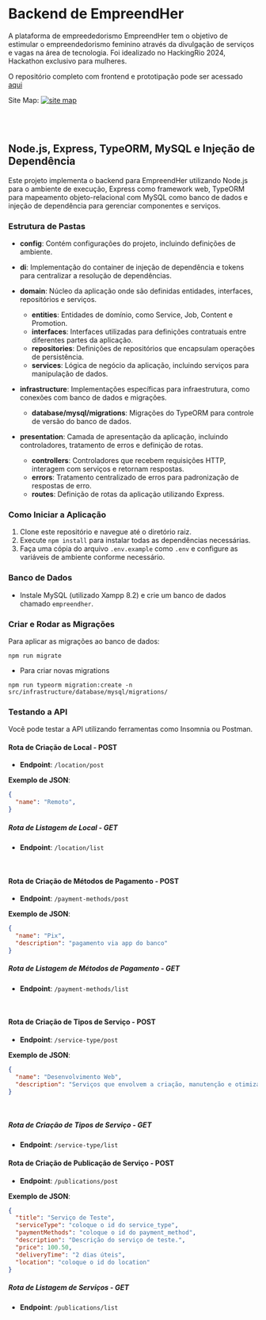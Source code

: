 
# Backend de EmpreendHer
A plataforma de empreededorismo EmpreendHer  tem o objetivo de estimular o empreendedorismo feminino através da divulgação de serviços e vagas na área de tecnologia. Foi idealizado no HackingRio 2024, Hackathon exclusivo para mulheres.

O repositório completo com frontend e prototipação pode ser acessado [aqui](https://github.com/hackingrio/hacking-her2024-41)

Site Map: [![site map](https://images2.imgbox.com/b3/ca/fU9d3xip_o.png)](https://imgbox.com/fU9d3xip)

</br> </br>

## Node.js, Express, TypeORM, MySQL e Injeção de Dependência

Este projeto implementa o backend para EmpreendHer utilizando Node.js para o ambiente de execução, Express como framework web, TypeORM para mapeamento objeto-relacional com MySQL como banco de dados e injeção de dependência para gerenciar componentes e serviços.

### Estrutura de Pastas

- **config**: Contém configurações do projeto, incluindo definições de ambiente.
- **di**: Implementação do container de injeção de dependência e tokens para centralizar a resolução de dependências.
- **domain**: Núcleo da aplicação onde são definidas entidades, interfaces, repositórios e serviços.
  - **entities**: Entidades de domínio, como Service, Job, Content e Promotion.
  - **interfaces**: Interfaces utilizadas para definições contratuais entre diferentes partes da aplicação.
  - **repositories**: Definições de repositórios que encapsulam operações de persistência.
  - **services**: Lógica de negócio da aplicação, incluindo serviços para manipulação de dados.

- **infrastructure**: Implementações específicas para infraestrutura, como conexões com banco de dados e migrações.
  - **database/mysql/migrations**: Migrações do TypeORM para controle de versão do banco de dados.

- **presentation**: Camada de apresentação da aplicação, incluindo controladores, tratamento de erros e definição de rotas.
  - **controllers**: Controladores que recebem requisições HTTP, interagem com serviços e retornam respostas.
  - **errors**: Tratamento centralizado de erros para padronização de respostas de erro.
  - **routes**: Definição de rotas da aplicação utilizando Express.

### Como Iniciar a Aplicação

1. Clone este repositório e navegue até o diretório raiz.
2. Execute `npm install` para instalar todas as dependências necessárias.
3. Faça uma cópia do arquivo `.env.example` como `.env` e configure as variáveis de ambiente conforme necessário.

### Banco de Dados

- Instale MySQL (utilizado Xampp 8.2) e crie um banco de dados chamado `empreendher`.

### Criar e Rodar as Migrações

Para aplicar as migrações ao banco de dados:

```
npm run migrate
```

- Para criar novas migrations 
```
npm run typeorm migration:create -n src/infrastructure/database/mysql/migrations/  
```

### Testando a API

Você pode testar a API utilizando ferramentas como Insomnia ou Postman.


#### Rota de Criação de Local - POST

- **Endpoint**: `/location/post`

**Exemplo de JSON**:

```json
{
  "name": "Remoto",
}
```

##### Rota de Listagem de Local - GET

- **Endpoint**: `/location/list`


</br>

#### Rota de Criação de Métodos de Pagamento - POST

- **Endpoint**: `/payment-methods/post`

**Exemplo de JSON**:

```json
{
  "name": "Pix",
  "description": "pagamento via app do banco"
}
```
##### Rota de Listagem de Métodos de Pagamento - GET

- **Endpoint**: `/payment-methods/list`

</br>

#### Rota de Criação de Tipos de Serviço - POST

- **Endpoint**: `/service-type/post`

**Exemplo de JSON**:

```json
{
  "name": "Desenvolvimento Web",
  "description": "Serviços que envolvem a criação, manutenção e otimização de websites e aplicações web. Inclui design responsivo, desenvolvimento front-end e back-end, integração de APIs, e-commerce, blogs, portfólios."
}

```
</br>

##### Rota de Criação de Tipos de Serviço - GET

- **Endpoint**: `/service-type/list`


#### Rota de Criação de Publicação de Serviço - POST

- **Endpoint**: `/publications/post`

**Exemplo de JSON**:

```json
{
  "title": "Serviço de Teste",
  "serviceType": "coloque o id do service_type",
  "paymentMethods": "coloque o id do payment_method",
  "description": "Descrição do serviço de teste.",
  "price": 100.50,
  "deliveryTime": "2 dias úteis",
  "location": "coloque o id do location"
}

```

##### Rota de Listagem de Serviços - GET

- **Endpoint**: `/publications/list`
